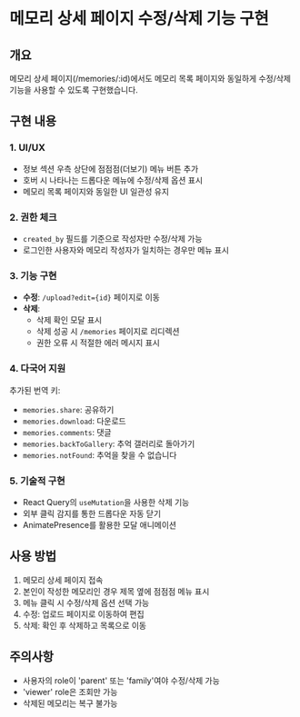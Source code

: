 # 메모리 상세 페이지 수정/삭제 기능 구현

## 개요
메모리 상세 페이지(/memories/:id)에서도 메모리 목록 페이지와 동일하게 수정/삭제 기능을 사용할 수 있도록 구현했습니다.

## 구현 내용

### 1. UI/UX
- 정보 섹션 우측 상단에 점점점(더보기) 메뉴 버튼 추가
- 호버 시 나타나는 드롭다운 메뉴에 수정/삭제 옵션 표시
- 메모리 목록 페이지와 동일한 UI 일관성 유지

### 2. 권한 체크
- `created_by` 필드를 기준으로 작성자만 수정/삭제 가능
- 로그인한 사용자와 메모리 작성자가 일치하는 경우만 메뉴 표시

### 3. 기능 구현
- **수정**: `/upload?edit={id}` 페이지로 이동
- **삭제**: 
  - 삭제 확인 모달 표시
  - 삭제 성공 시 `/memories` 페이지로 리디렉션
  - 권한 오류 시 적절한 에러 메시지 표시

### 4. 다국어 지원
추가된 번역 키:
- `memories.share`: 공유하기
- `memories.download`: 다운로드
- `memories.comments`: 댓글
- `memories.backToGallery`: 추억 갤러리로 돌아가기
- `memories.notFound`: 추억을 찾을 수 없습니다

### 5. 기술적 구현
- React Query의 `useMutation`을 사용한 삭제 기능
- 외부 클릭 감지를 통한 드롭다운 자동 닫기
- AnimatePresence를 활용한 모달 애니메이션

## 사용 방법
1. 메모리 상세 페이지 접속
2. 본인이 작성한 메모리인 경우 제목 옆에 점점점 메뉴 표시
3. 메뉴 클릭 시 수정/삭제 옵션 선택 가능
4. 수정: 업로드 페이지로 이동하여 편집
5. 삭제: 확인 후 삭제하고 목록으로 이동

## 주의사항
- 사용자의 role이 'parent' 또는 'family'여야 수정/삭제 가능
- 'viewer' role은 조회만 가능
- 삭제된 메모리는 복구 불가능
